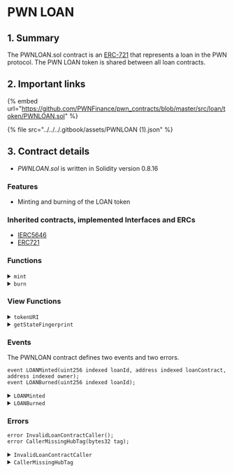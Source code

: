 # PWN LOAN

## 1. Summary

The PWNLOAN.sol contract is an [ERC-721](https://eips.ethereum.org/EIPS/eip-721) that represents a loan in the PWN protocol. The PWN LOAN token is shared between all loan contracts.

## 2. Important links

{% embed url="https://github.com/PWNFinance/pwn_contracts/blob/master/src/loan/token/PWNLOAN.sol" %}

{% file src="../../../.gitbook/assets/PWNLOAN (1).json" %}

## 3. Contract details

* _PWNLOAN.sol_ is written in Solidity version 0.8.16

### Features

* Minting and burning of the LOAN token

### Inherited contracts, implemented Interfaces and ERCs

* [IERC5646](https://eips.ethereum.org/EIPS/eip-5646)
* [ERC721](https://eips.ethereum.org/EIPS/eip-721)

### Functions

<details>

<summary><code>mint</code></summary>

#### Overview

When a loan is started in the PWN Protocol the Loan contract mints a LOAN token for the lender.

Only Loan contracts that are tagged as active in the PWN Hub can mint new LOAN tokens.&#x20;

This function takes one argument supplied by the caller:

* `address`**`owner`** - Address of the LOAN token receiver

#### Implementation

```solidity
function mint(address owner) external onlyActiveLoan returns (uint256 loanId) {
    loanId = ++lastLoanId;
    loanContract[loanId] = msg.sender;
    _mint(owner, loanId);
    emit LOANMinted(loanId, msg.sender, owner);
}
```

</details>

<details>

<summary><code>burn</code></summary>

#### Overview

A Loan contract calls this function when a lender claims repayment or defaulted collateral.

This function takes one argument supplied by the caller:

* `uint256`**`loanId`** - ID of the LOAN token to be burned

#### Implementation

```solidity
function burn(uint256 loanId) external {
    if (loanContract[loanId] != msg.sender)
        revert InvalidLoanContractCaller();

    delete loanContract[loanId];
    _burn(loanId);
    emit LOANBurned(loanId);
}
```

</details>

### View Functions

<details>

<summary><code>tokenURI</code></summary>

#### Overview

Returns URI for a supplied token ID based on the Loan contract that minted the token. &#x20;

This function takes one argument supplied by the caller:

* `uint256`**`tokenId`** - ID of the LOAN token to get a token URI for

#### Implementation

```solidity
function tokenURI(uint256 tokenId) public view virtual override returns (string memory) {
    _requireMinted(tokenId);

    return IPWNLoanMetadataProvider(loanContract[tokenId]).loanMetadataUri();
}
```

</details>

<details>

<summary><code>getStateFingerprint</code></summary>

#### Overview

This function returns the current token state fingerprint for a supplied token ID. See [ERC-5646](https://eips.ethereum.org/EIPS/eip-5646) standard specification for more detailed information.&#x20;

This function takes one argument supplied by the caller:

* `uint256`**`tokenId`** - ID of the LOAN token to get a fingerprint for

#### Implementation

```solidity
function getStateFingerprint(uint256 tokenId) external view virtual override returns (bytes32) {
    address _loanContract = loanContract[tokenId];

    if (_loanContract == address(0))
        return bytes32(0);

    return IERC5646(_loanContract).getStateFingerprint(tokenId);
}
```

</details>

### Events

The PWNLOAN contract defines two events and two errors.

```solidity
event LOANMinted(uint256 indexed loanId, address indexed loanContract, address indexed owner);
event LOANBurned(uint256 indexed loanId);
```

<details>

<summary><code>LOANMinted</code></summary>

LOANMinted event is emitted when a new LOAN token is minted.

This event has three parameters:

* `uint256 indexed`**`loanId`** - ID of the minted LOAN token
* `address indexed`**`loanContract`** - Address of the loan contract that minted this LOAN token
* `address indexed`**`owner`** - Address of the minted LOAN token receiver

</details>

<details>

<summary><code>LOANBurned</code></summary>

LOANBurned event is emitted when a LOAN token is burned.

This event has one parameter:

* `uint256 indexed`**`loanId`** - ID of the burned LOAN token

</details>

### Errors

```solidity
error InvalidLoanContractCaller();
error CallerMissingHubTag(bytes32 tag);
```

<details>

<summary><code>InvalidLoanContractCaller</code></summary>

A InvalidLoanContractCaller error is thrown when [burn](pwn-loan.md#burn) function caller is not a loan contract that minted the LOAN token.

This error doesn't have any parameters.

</details>

<details>

<summary><code>CallerMissingHubTag</code></summary>

A CallerMissingHubTag error is thrown when caller is missing a [PWN Hub](pwn-hub/) tag.

This error has one parameter:

* `bytes32`**`tag`**

</details>
